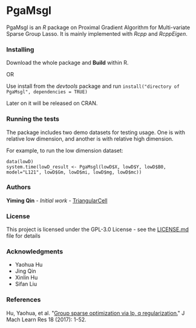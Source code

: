 # PgaMsgl

PgaMsgl is an *R* package on Proximal Gradient Algorithm for Multi-variate Sparse Group Lasso. It is mainly implemented with *Rcpp* and *RcppEigen*.

### Installing

Download the whole package and **Build** within R.

OR

Use install from the *devtools* package and run `install("directory of PgaMsgl", dependencies = TRUE)`

Later on it will be released on CRAN.

### Running the tests

The package includes two demo datasets for testing usage. One is with relative low dimension, and another is with relative high dimension.

For example, to run the low dimension dataset:

```
data(lowD)
system.time(lowD_result <- PgaMsgl(lowD$X, lowD$Y, lowD$B0, model="L121", lowD$Gm, lowD$mi, lowD$mg, lowD$mc))
```

### Authors

**Yiming Qin** - *Initial work* - [TriangularCell](https://github.com/TriangularCell)

### License

This project is licensed under the GPL-3.0 License - see the [LICENSE.md](LICENSE.md) file for details

### Acknowledgments

* Yaohua Hu
* Jing Qin
* Xinlin Hu
* Sifan Liu

### References

Hu, Yaohua, et al. "[Group sparse optimization via lp, q regularization.](http://www.jmlr.org/papers/volume18/15-651/15-651.pdf)" J Mach Learn Res 18 (2017): 1-52.
